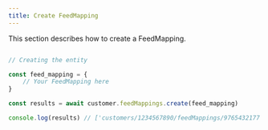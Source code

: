 ```yaml
---
title: Create FeedMapping 
---
```


This section describes how to create a FeedMapping.



```javascript

// Creating the entity

const feed_mapping = {
    // Your FeedMapping here 
}

const results = await customer.feedMappings.create(feed_mapping)

console.log(results) // ['customers/1234567890/feedMappings/9765432177']

```